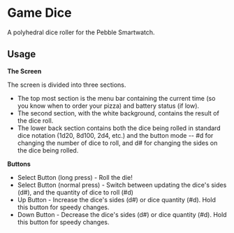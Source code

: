 Game Dice
=========

A polyhedral dice roller for the Pebble Smartwatch.

Usage
-----
**The Screen**

The screen is divided into three sections. 
* The top most section is the menu bar containing the current time (so you know when to order your pizza) and battery status (if low). 
* The second section, with the white background, contains the result of the dice roll. 
* The lower back section contains both the dice being rolled in standard dice notation (1d20, 8d100, 2d4, etc.) and the button mode -- #d for changing the number of dice to roll, and d# for changing the sides on the dice being rolled.


**Buttons**
* Select Button (long press) - Roll the die!
* Select Button (normal press) - Switch between updating the dice's sides (d#), and the quantity of dice to roll (#d)
* Up Button - Increase the dice's sides (d#) or dice quantity (#d). Hold this button for speedy changes.
* Down Button - Decrease the dice's sides (d#) or dice quantity (#d). Hold this button for speedy changes.
